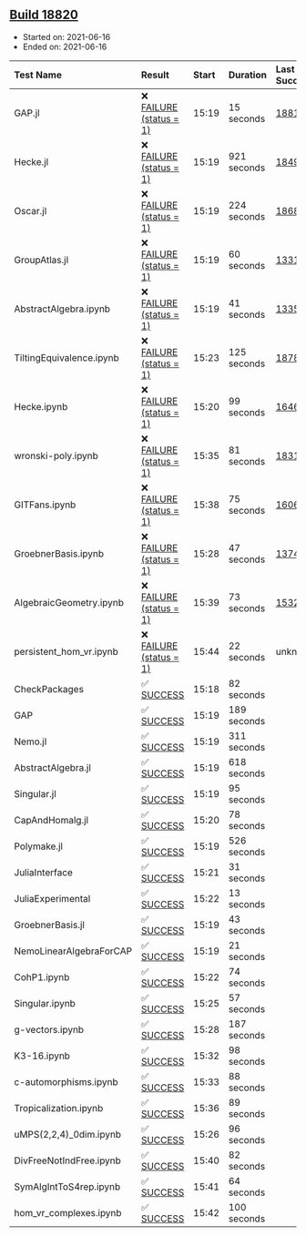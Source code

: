 ## [Build 18820](https://oscarci.mathematik.uni-kl.de/job/oscar/18820/)

* Started on: 2021-06-16
* Ended on: 2021-06-16

| Test Name    | Result | Start | Duration | Last Success | First Failure |
|:-------------|:-------|:------|:---------|:-------------|:--------------|
| GAP.jl | ❌ [FAILURE (status = 1)](https://oscarci.mathematik.uni-kl.de/job/oscar/18820/artifact/logs/build-18820/GAP.jl.log) | 15:19 | 15 seconds | [18819](https://oscarci.mathematik.uni-kl.de/job/oscar/18819/) | [18820](https://oscarci.mathematik.uni-kl.de/job/oscar/18820/) |
| Hecke.jl | ❌ [FAILURE (status = 1)](https://oscarci.mathematik.uni-kl.de/job/oscar/18820/artifact/logs/build-18820/Hecke.jl.log) | 15:19 | 921 seconds | [18490](https://oscarci.mathematik.uni-kl.de/job/oscar/18490/) | [18491](https://oscarci.mathematik.uni-kl.de/job/oscar/18491/) |
| Oscar.jl | ❌ [FAILURE (status = 1)](https://oscarci.mathematik.uni-kl.de/job/oscar/18820/artifact/logs/build-18820/Oscar.jl.log) | 15:19 | 224 seconds | [18684](https://oscarci.mathematik.uni-kl.de/job/oscar/18684/) | [18685](https://oscarci.mathematik.uni-kl.de/job/oscar/18685/) |
| GroupAtlas.jl | ❌ [FAILURE (status = 1)](https://oscarci.mathematik.uni-kl.de/job/oscar/18820/artifact/logs/build-18820/GroupAtlas.jl.log) | 15:19 | 60 seconds | [13311](https://oscarci.mathematik.uni-kl.de/job/oscar/13311/) | [13312](https://oscarci.mathematik.uni-kl.de/job/oscar/13312/) |
| AbstractAlgebra.ipynb | ❌ [FAILURE (status = 1)](https://oscarci.mathematik.uni-kl.de/job/oscar/18820/artifact/logs/build-18820/AbstractAlgebra.ipynb.log) | 15:19 | 41 seconds | [13355](https://oscarci.mathematik.uni-kl.de/job/oscar/13355/) | [13356](https://oscarci.mathematik.uni-kl.de/job/oscar/13356/) |
| TiltingEquivalence.ipynb | ❌ [FAILURE (status = 1)](https://oscarci.mathematik.uni-kl.de/job/oscar/18820/artifact/logs/build-18820/TiltingEquivalence.ipynb.log) | 15:23 | 125 seconds | [18789](https://oscarci.mathematik.uni-kl.de/job/oscar/18789/) | [18790](https://oscarci.mathematik.uni-kl.de/job/oscar/18790/) |
| Hecke.ipynb | ❌ [FAILURE (status = 1)](https://oscarci.mathematik.uni-kl.de/job/oscar/18820/artifact/logs/build-18820/Hecke.ipynb.log) | 15:20 | 99 seconds | [16463](https://oscarci.mathematik.uni-kl.de/job/oscar/16463/) | [16464](https://oscarci.mathematik.uni-kl.de/job/oscar/16464/) |
| wronski-poly.ipynb | ❌ [FAILURE (status = 1)](https://oscarci.mathematik.uni-kl.de/job/oscar/18820/artifact/logs/build-18820/wronski-poly.ipynb.log) | 15:35 | 81 seconds | [18314](https://oscarci.mathematik.uni-kl.de/job/oscar/18314/) | [18315](https://oscarci.mathematik.uni-kl.de/job/oscar/18315/) |
| GITFans.ipynb | ❌ [FAILURE (status = 1)](https://oscarci.mathematik.uni-kl.de/job/oscar/18820/artifact/logs/build-18820/GITFans.ipynb.log) | 15:38 | 75 seconds | [16068](https://oscarci.mathematik.uni-kl.de/job/oscar/16068/) | [16069](https://oscarci.mathematik.uni-kl.de/job/oscar/16069/) |
| GroebnerBasis.ipynb | ❌ [FAILURE (status = 1)](https://oscarci.mathematik.uni-kl.de/job/oscar/18820/artifact/logs/build-18820/GroebnerBasis.ipynb.log) | 15:28 | 47 seconds | [13748](https://oscarci.mathematik.uni-kl.de/job/oscar/13748/) | [13749](https://oscarci.mathematik.uni-kl.de/job/oscar/13749/) |
| AlgebraicGeometry.ipynb | ❌ [FAILURE (status = 1)](https://oscarci.mathematik.uni-kl.de/job/oscar/18820/artifact/logs/build-18820/AlgebraicGeometry.ipynb.log) | 15:39 | 73 seconds | [15322](https://oscarci.mathematik.uni-kl.de/job/oscar/15322/) | [15323](https://oscarci.mathematik.uni-kl.de/job/oscar/15323/) |
| persistent_hom_vr.ipynb | ❌ [FAILURE (status = 1)](https://oscarci.mathematik.uni-kl.de/job/oscar/18820/artifact/logs/build-18820/persistent_hom_vr.ipynb.log) | 15:44 | 22 seconds | unknown | unknown |
| CheckPackages | ✅ [SUCCESS](https://oscarci.mathematik.uni-kl.de/job/oscar/18820/artifact/logs/build-18820/CheckPackages.log) | 15:18 | 82 seconds |  |  |
| GAP | ✅ [SUCCESS](https://oscarci.mathematik.uni-kl.de/job/oscar/18820/artifact/logs/build-18820/GAP.log) | 15:19 | 189 seconds |  |  |
| Nemo.jl | ✅ [SUCCESS](https://oscarci.mathematik.uni-kl.de/job/oscar/18820/artifact/logs/build-18820/Nemo.jl.log) | 15:19 | 311 seconds |  |  |
| AbstractAlgebra.jl | ✅ [SUCCESS](https://oscarci.mathematik.uni-kl.de/job/oscar/18820/artifact/logs/build-18820/AbstractAlgebra.jl.log) | 15:19 | 618 seconds |  |  |
| Singular.jl | ✅ [SUCCESS](https://oscarci.mathematik.uni-kl.de/job/oscar/18820/artifact/logs/build-18820/Singular.jl.log) | 15:19 | 95 seconds |  |  |
| CapAndHomalg.jl | ✅ [SUCCESS](https://oscarci.mathematik.uni-kl.de/job/oscar/18820/artifact/logs/build-18820/CapAndHomalg.jl.log) | 15:20 | 78 seconds |  |  |
| Polymake.jl | ✅ [SUCCESS](https://oscarci.mathematik.uni-kl.de/job/oscar/18820/artifact/logs/build-18820/Polymake.jl.log) | 15:19 | 526 seconds |  |  |
| JuliaInterface | ✅ [SUCCESS](https://oscarci.mathematik.uni-kl.de/job/oscar/18820/artifact/logs/build-18820/JuliaInterface.log) | 15:21 | 31 seconds |  |  |
| JuliaExperimental | ✅ [SUCCESS](https://oscarci.mathematik.uni-kl.de/job/oscar/18820/artifact/logs/build-18820/JuliaExperimental.log) | 15:22 | 13 seconds |  |  |
| GroebnerBasis.jl | ✅ [SUCCESS](https://oscarci.mathematik.uni-kl.de/job/oscar/18820/artifact/logs/build-18820/GroebnerBasis.jl.log) | 15:19 | 43 seconds |  |  |
| NemoLinearAlgebraForCAP | ✅ [SUCCESS](https://oscarci.mathematik.uni-kl.de/job/oscar/18820/artifact/logs/build-18820/NemoLinearAlgebraForCAP.log) | 15:19 | 21 seconds |  |  |
| CohP1.ipynb | ✅ [SUCCESS](https://oscarci.mathematik.uni-kl.de/job/oscar/18820/artifact/logs/build-18820/CohP1.ipynb.log) | 15:22 | 74 seconds |  |  |
| Singular.ipynb | ✅ [SUCCESS](https://oscarci.mathematik.uni-kl.de/job/oscar/18820/artifact/logs/build-18820/Singular.ipynb.log) | 15:25 | 57 seconds |  |  |
| g-vectors.ipynb | ✅ [SUCCESS](https://oscarci.mathematik.uni-kl.de/job/oscar/18820/artifact/logs/build-18820/g-vectors.ipynb.log) | 15:28 | 187 seconds |  |  |
| K3-16.ipynb | ✅ [SUCCESS](https://oscarci.mathematik.uni-kl.de/job/oscar/18820/artifact/logs/build-18820/K3-16.ipynb.log) | 15:32 | 98 seconds |  |  |
| c-automorphisms.ipynb | ✅ [SUCCESS](https://oscarci.mathematik.uni-kl.de/job/oscar/18820/artifact/logs/build-18820/c-automorphisms.ipynb.log) | 15:33 | 88 seconds |  |  |
| Tropicalization.ipynb | ✅ [SUCCESS](https://oscarci.mathematik.uni-kl.de/job/oscar/18820/artifact/logs/build-18820/Tropicalization.ipynb.log) | 15:36 | 89 seconds |  |  |
| uMPS(2,2,4)_0dim.ipynb | ✅ [SUCCESS](https://oscarci.mathematik.uni-kl.de/job/oscar/18820/artifact/logs/build-18820/uMPS-2-2-4-_0dim.ipynb.log) | 15:26 | 96 seconds |  |  |
| DivFreeNotIndFree.ipynb | ✅ [SUCCESS](https://oscarci.mathematik.uni-kl.de/job/oscar/18820/artifact/logs/build-18820/DivFreeNotIndFree.ipynb.log) | 15:40 | 82 seconds |  |  |
| SymAlgIntToS4rep.ipynb | ✅ [SUCCESS](https://oscarci.mathematik.uni-kl.de/job/oscar/18820/artifact/logs/build-18820/SymAlgIntToS4rep.ipynb.log) | 15:41 | 64 seconds |  |  |
| hom_vr_complexes.ipynb | ✅ [SUCCESS](https://oscarci.mathematik.uni-kl.de/job/oscar/18820/artifact/logs/build-18820/hom_vr_complexes.ipynb.log) | 15:42 | 100 seconds |  |  |
